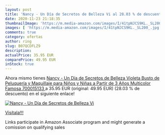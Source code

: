 ```yaml
---
layout: post
title: 'Nancy - Un Día de Secretos de Belleza Vi al 28.03 % de descuento'
date: 2020-11-23 21:18:35
thumbnailImage: 'https://m.media-amazon.com/images/I/41tpNJCS9KL._SL200_.jpg'
images: [ 'https://m.media-amazon.com/images/I/41tpNJCS9KL._SL200_.jpg' ]
comments: true
category: ofertas
author: ring
slug: B07QCDFLZ9
description:
actualPrice: 35.95 EUR
comparePrice: 49.95 EUR
inStock: true
---
```


Ahora mismo tienes [Nancy - Un Día de Secretos de Belleza Violeta  Busto de Peluquería y Maquillaje para Niños y Niñas a Partir de 3 Años  Multicolor   Famosa 700015133 ](https://www.amazon.es/dp/B07QCDFLZ9/?tag=tolees-21) a 35.95 EUR (original: 49.95 EUR) (28.03 %  de descuento) en el siguiente enlace!

[![Nancy - Un Día de Secretos de Belleza Vi](https://m.media-amazon.com/images/I/41tpNJCS9KL._SL200_.jpg)](https://www.amazon.es/dp/B07QCDFLZ9/?tag=tolees-21)

[Visítala!!!](https://www.amazon.es/dp/B07QCDFLZ9/?tag=tolees-21)

Links participate in Amazon Associate program and might generate a comission on qualifying sales
